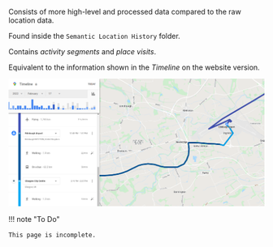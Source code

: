 Consists of more high-level and processed data compared to the raw location data.

Found inside the `Semantic Location History` folder.

Contains *activity segments* and *place visits*.

Equivalent to the information shown in the *Timeline* on the website version.


![](../static/semantic_example.png)


!!! note "To Do"

    This page is incomplete.